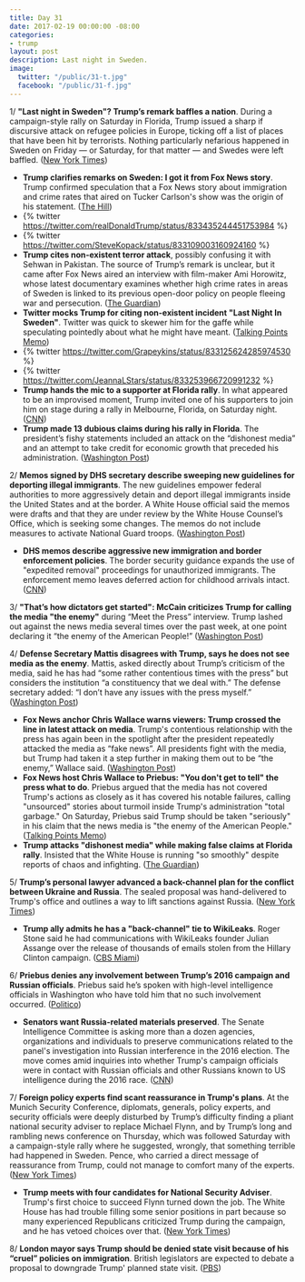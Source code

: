 ```yaml
---
title: Day 31
date: 2017-02-19 00:00:00 -08:00
categories:
- trump
layout: post
description: Last night in Sweden.
image:
  twitter: "/public/31-t.jpg"
  facebook: "/public/31-f.jpg"
---
```


1/ **"Last night in Sweden"? Trump’s remark baffles a nation**. During a campaign-style rally on Saturday in Florida, Trump issued a sharp if discursive attack on refugee policies in Europe, ticking off a list of places that have been hit by terrorists. Nothing particularly nefarious happened in Sweden on Friday — or Saturday, for that matter — and Swedes were left baffled. ([New York Times](https://www.nytimes.com/2017/02/19/world/europe/last-night-in-sweden-trumps-remark-baffles-a-nation.html)) 

* **Trump clarifies remarks on Sweden: I got it from Fox News story**. Trump confirmed speculation that a Fox News story about immigration and crime rates that aired on Tucker Carlson's show was the origin of his statement. ([The Hill](http://thehill.com/blogs/blog-briefing-room/news/320316-trump-clarifies-remarks-on-nonexistent-sweden-incident-i-got-it))
* {% twitter https://twitter.com/realDonaldTrump/status/833435244451753984 %}
* {% twitter https://twitter.com/SteveKopack/status/833109003160924160 %}
* **Trump cites non-existent terror attack**, possibly confusing it with Sehwan in Pakistan. The source of Trump’s remark is unclear, but it came after Fox News aired an interview with film-maker Ami Horowitz, whose latest documentary examines whether high crime rates in areas of Sweden is linked to its previous open-door policy on people fleeing war and persecution. ([The Guardian](https://www.theguardian.com/us-news/2017/feb/19/sweden-trump-cites-non-existent-terror-attack)) 
* **Twitter mocks Trump for citing non-existent incident "Last Night In Sweden"**. Twitter was quick to skewer him for the gaffe while speculating pointedly about what he might have meant. ([Talking Points Memo](http://talkingpointsmemo.com/livewire/twitter-trump-last-night-in-sweden)) 
* {% twitter https://twitter.com/Grapeykins/status/833125624285974530 %}
* {% twitter https://twitter.com/JeannaLStars/status/833253966720991232 %}
* **Trump hands the mic to a supporter at Florida rally**. In what appeared to be an improvised moment, Trump invited one of his supporters to join him on stage during a rally in Melbourne, Florida, on Saturday night. ([CNN](http://www.cnn.com/2017/02/18/politics/trump-gene-huber-rally/)) 
* **Trump made 13 dubious claims during his rally in Florida**. The president’s fishy statements included an attack on the “dishonest media” and an attempt to take credit for economic growth that preceded his administration. ([Washington Post](https://www.washingtonpost.com/news/fact-checker/wp/2017/02/19/fact-checking-president-trumps-rally-in-florida/))

2/ **Memos signed by DHS secretary describe sweeping new guidelines for deporting illegal immigrants**. The new guidelines empower federal authorities to more aggressively detain and deport illegal immigrants inside the United States and at the border. A White House official said the memos were drafts and that they are under review by the White House Counsel’s Office, which is seeking some changes. The memos do not include measures to activate National Guard troops. ([Washington Post](https://www.washingtonpost.com/politics/memos-signed-by-dhs-secretary-describe-sweeping-new-guidelines-for-deporting-illegal-immigrants/2017/02/18/7538c072-f62c-11e6-8d72-263470bf0401_story.html)) 

* **DHS memos describe aggressive new immigration and border enforcement policies**. The border security guidance expands the use of "expedited removal" proceedings for unauthorized immigrants. The enforcement memo leaves deferred action for childhood arrivals intact. ([CNN](http://www.cnn.com/2017/02/18/politics/kelly-guidance-on-immigration-and-border-security/index.html)) 

3/ **"That’s how dictators get started": McCain criticizes Trump for calling the media "the enemy"** during “Meet the Press” interview. Trump lashed out against the news media several times over the past week, at one point declaring it “the enemy of the American People!” ([Washington Post](https://www.washingtonpost.com/news/the-fix/wp/2017/02/18/thats-how-dictators-get-started-mccain-criticizes-trump-for-calling-media-the-enemy/)) 

4/ **Defense Secretary Mattis disagrees with Trump, says he does not see media as the enemy**. Mattis, asked directly about Trump’s criticism of the media, said he has had “some rather contentious times with the press” but considers the institution “a constituency that we deal with.” The defense secretary added: “I don’t have any issues with the press myself.” ([Washington Post](https://www.washingtonpost.com/news/checkpoint/wp/2017/02/19/defense-secretary-mattis-disagrees-with-trump-says-he-does-not-see-media-as-the-enemy/)) 

* **Fox News anchor Chris Wallace warns viewers: Trump crossed the line in latest attack on media**. Trump's contentious relationship with the press has again been in the spotlight after the president repeatedly attacked the media as “fake news”. All presidents fight with the media, but Trump had taken it a step further in making them out to be “the enemy,” Wallace said. ([Washington Post](https://www.washingtonpost.com/news/the-fix/wp/2017/02/19/fox-news-anchor-chris-wallace-warns-viewers-trump-crossed-the-line-in-latest-attack-on-media/)) 
* **Fox News host Chris Wallace to Priebus: "You don't get to tell" the press what to do**. Priebus argued that the media has not covered Trump's actions as closely as it has covered his notable failures, calling "unsourced" stories about turmoil inside Trump's administration "total garbage." On Saturday, Priebus said Trump should be taken "seriously" in his claim that the news media is "the enemy of the American People." ([Talking Points Memo](http://talkingpointsmemo.com/livewire/chris-wallace-reince-priebus-trump-comment-about-press)) 
* **Trump attacks "dishonest media" while making false claims at Florida rally**. Insisted that the White House is running "so smoothly" despite reports of chaos and infighting. ([The Guardian](https://www.theguardian.com/us-news/2017/feb/18/donald-trump-attacks-press-dishonest-media-florida-rally)) 

5/ **Trump’s personal lawyer advanced a back-channel plan for the conflict between Ukraine and Russia**. The sealed proposal was hand-delivered to Trump's office and outlines a way to lift sanctions against Russia. ([New York Times](https://www.nytimes.com/2017/02/19/us/politics/donald-trump-ukraine-russia.html)) 

* **Trump ally admits he has a "back-channel" tie to WikiLeaks**. Roger Stone said he had communications with WikiLeaks founder Julian Assange over the release of thousands of emails stolen from the Hillary Clinton campaign. ([CBS Miami](http://miami.cbslocal.com/2016/10/12/trump-ally-roger-stone-admits-back-channel-tie-to-wikileaks/)) 

6/ **Priebus denies any involvement between Trump’s 2016 campaign and Russian officials**. Priebus said he’s spoken with high-level intelligence officials in Washington who have told him that no such involvement occurred. ([Politico](http://www.politico.com/story/2017/02/reince-priebus-trump-campaign-russia-235188)) 

* **Senators want Russia-related materials preserved**. The Senate Intelligence Committee is asking more than a dozen agencies, organizations and individuals to preserve communications related to the panel's investigation into Russian interference in the 2016 election. The move comes amid inquiries into whether Trump's campaign officials were in contact with Russian officials and other Russians known to US intelligence during the 2016 race. ([CNN](http://www.cnn.com/2017/02/19/politics/senate-intelligence-committee-russia-materials/index.html)) 

7/ **Foreign policy experts find scant reassurance in Trump's plans**. At the Munich Security Conference, diplomats, generals, policy experts, and security officials were deeply disturbed by Trump’s difficulty finding a pliant national security adviser to replace Michael Flynn, and by Trump’s long and rambling news conference on Thursday, which was followed Saturday with a campaign-style rally where he suggested, wrongly, that something terrible had happened in Sweden. Pence, who carried a direct message of reassurance from Trump, could not manage to comfort many of the experts. ([New York Times](https://www.nytimes.com/2017/02/19/world/a-worried-europe-finds-scant-reassurance-on-trumps-plans.html)) 

* **Trump meets with four candidates for National Security Adviser**. Trump's first choice to succeed Flynn turned down the job. The White House has had trouble filling some senior positions in part because so many experienced Republicans criticized Trump during the campaign, and he has vetoed choices over that. ([New York Times](https://www.nytimes.com/2017/02/19/us/politics/donald-trump-national-security-adviser-candidates.html)) 

8/ **London mayor says Trump should be denied state visit because of his “cruel” policies on immigration**. British legislators are expected to debate a proposal to downgrade Trump' planned state visit. ([PBS](http://www.pbs.org/newshour/rundown/london-mayor-trump-state-visit/)) 